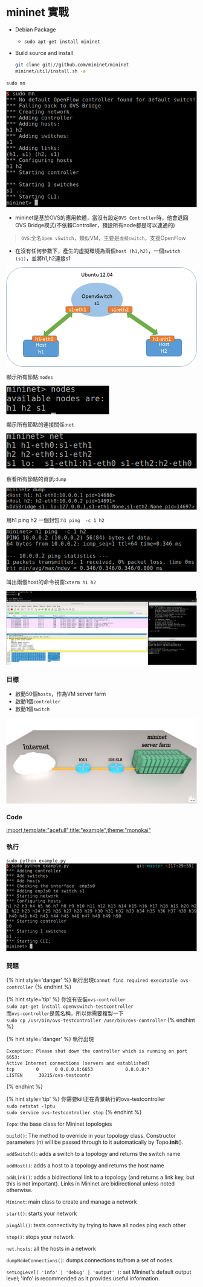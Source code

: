# mininet 實戰

<!--sec data-title="安裝" data-id="1" data-nopdf="true" data-collapse=false ces-->

- Debian Package
  - `sudo apt-get install mininet`

- Build source and install
  ``` bash
  git clone git://github.com/mininet/mininet
  mininet/util/install.sh -a
  ```

<!--endsec-->

<!--sec data-title="啟動" data-id="2" data-nopdf="true" data-collapse=false ces-->

`sudo mn`

![mn](image/mn.png)

- mininet是基於OVS的應用軟體，當沒有設定`OVS Controller`時，他會退回OVS Bridge模式(不依賴Controller，預設所有node都是可以連通的)

> `OVS`:全名`Open vSwitch`，類似VM，主要是`虛擬switch`，支援OpenFlow

- 在沒有任何參數下，產生的虛擬環境為兩個`host (h1,h2)`，一個`switch (s1)`，並將h1,h2連接s1

![Topology](image/topo.png)


<!--endsec-->

<!--sec data-title="測試" data-id="3" data-nopdf="true" data-collapse=false ces-->

顯示所有節點:`nodes`

![nodes](image/nodes.png)

顯示所有節點的連接關係:`net`

![net](image/net.png)

察看所有節點的資訊:`dump`

![dump](image/dump.png)

用h1 ping h2 一個封包:`h1 ping  -c 1 h2`

![ping](image/ping.png)

叫出兩個host的命令視窗:`xterm h1 h2`

![xterm](image/xterm.png)

<!--endsec-->


<!--sec data-title="寫一個Python範例" data-id="4" data-nopdf="true" data-collapse=false ces-->

### 目標
- 啟動50個`hosts`，作為VM server farm
- 啟動1個`controller`
- 啟動1個`switch`

![Server Farm](image/server_farm.png)

### Code
[import,template:"acefull",title:"example",theme:"monokai"](example.py)

### 執行
`sudo python example.py`
![example](image/example.png)

### 問題
{% hint style='danger' %}
執行出現`Cannot find required executable ovs-controller`
{% endhint %}

{% hint style='tip' %}
你沒有安裝`ovs-controller`   
`sudo apt-get install openvswitch-testcontroller`    
而`ovs-controller`是舊名稱，所以你需要複製一下   
`sudo cp /usr/bin/ovs-testcontroller /usr/bin/ovs-controller`
{% endhint %}

{% hint style='danger' %}
執行出現
```
Exception: Please shut down the controller which is running on port 6653:
Active Internet connections (servers and established)
tcp        0      0 0.0.0.0:6653            0.0.0.0:*               LISTEN      30215/ovs-testcontr
```
{% endhint %}

{% hint style='tip' %}
你需要kill正在背景執行的ovs-testcontroller     
`sudo netstat -lptu`    
`sudo service ovs-testcontroller stop`
{% endhint %}
<!--endsec-->

<!--sec data-title="Mininet Python API" data-id="5" data-nopdf="true" data-collapse=false ces-->

`Topo`: the base class for Mininet topologies

`build()`: The method to override in your topology class. Constructor parameters (n) will be passed through to it automatically by Topo.__init__().

`addSwitch()`: adds a switch to a topology and returns the switch name

`addHost()`: adds a host to a topology and returns the host name

`addLink()`: adds a bidirectional link to a topology (and returns a link key, but this is not important). Links in Mininet are bidirectional unless noted otherwise.

`Mininet`: main class to create and manage a network

`start()`: starts your network

`pingAll()`: tests connectivity by trying to have all nodes ping each other

`stop()`: stops your network

`net.hosts`: all the hosts in a network

`dumpNodeConnections()`: dumps connections to/from a set of nodes.

`setLogLevel( 'info' | 'debug' | 'output' )`: set Mininet's default output level; 'info' is recommended as it provides useful information.

<!--endsec-->
